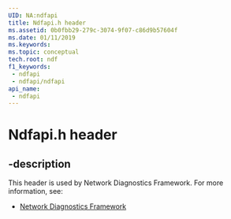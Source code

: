 ```yaml
---
UID: NA:ndfapi
title: Ndfapi.h header
ms.assetid: 0b0fbb29-279c-3074-9f07-c86d9b57604f
ms.date: 01/11/2019
ms.keywords: 
ms.topic: conceptual
tech.root: ndf
f1_keywords:
 - ndfapi
 - ndfapi/ndfapi
api_name:
 - ndfapi
---
```


# Ndfapi.h header


## -description

This header is used by Network Diagnostics Framework. For more information, see:

- [Network Diagnostics Framework](../_ndf/index.md)

